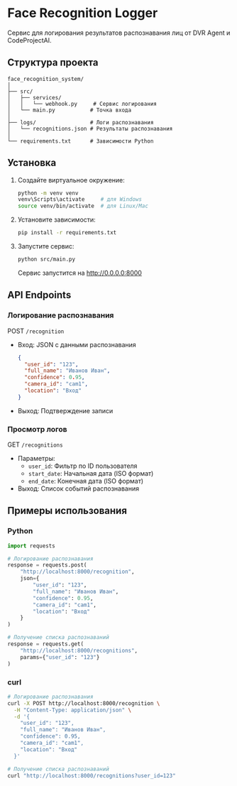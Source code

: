 # Face Recognition Logger

Сервис для логирования результатов распознавания лиц от DVR Agent и CodeProjectAI.

## Структура проекта

```
face_recognition_system/
│
├── src/
│   ├── services/
│   │   └── webhook.py     # Сервис логирования
│   └── main.py           # Точка входа
│
├── logs/                 # Логи распознавания
│   └── recognitions.json # Результаты распознавания
│
└── requirements.txt      # Зависимости Python
```

## Установка

1. Создайте виртуальное окружение:
   ```bash
   python -m venv venv
   venv\Scripts\activate     # для Windows
   source venv/bin/activate  # для Linux/Mac
   ```

2. Установите зависимости:
   ```bash
   pip install -r requirements.txt
   ```

3. Запустите сервис:
   ```bash
   python src/main.py
   ```
   Сервис запустится на http://0.0.0.0:8000

## API Endpoints

### Логирование распознавания
POST `/recognition`
- Вход: JSON с данными распознавания
  ```json
  {
    "user_id": "123",
    "full_name": "Иванов Иван",
    "confidence": 0.95,
    "camera_id": "cam1",
    "location": "Вход"
  }
  ```
- Выход: Подтверждение записи

### Просмотр логов
GET `/recognitions`
- Параметры:
  - `user_id`: Фильтр по ID пользователя
  - `start_date`: Начальная дата (ISO формат)
  - `end_date`: Конечная дата (ISO формат)
- Выход: Список событий распознавания

## Примеры использования

### Python
```python
import requests

# Логирование распознавания
response = requests.post(
    "http://localhost:8000/recognition",
    json={
        "user_id": "123",
        "full_name": "Иванов Иван",
        "confidence": 0.95,
        "camera_id": "cam1",
        "location": "Вход"
    }
)

# Получение списка распознаваний
response = requests.get(
    "http://localhost:8000/recognitions",
    params={"user_id": "123"}
)
```

### curl
```bash
# Логирование распознавания
curl -X POST http://localhost:8000/recognition \
  -H "Content-Type: application/json" \
  -d '{
    "user_id": "123",
    "full_name": "Иванов Иван",
    "confidence": 0.95,
    "camera_id": "cam1",
    "location": "Вход"
  }'

# Получение списка распознаваний
curl "http://localhost:8000/recognitions?user_id=123"
```

